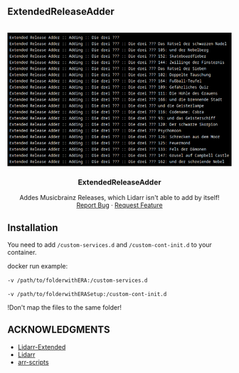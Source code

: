 ## ExtendedReleaseAdder

<br />
<div align="center">
  <a href="https://github.com/Makario1337/ExtendedReleaseAdder">
    <img src="era.png" alt="Logo" width="600" height="300">
  </a>

  <h3 align="center">ExtendedReleaseAdder</h3>

  <p align="center">
    Addes Musicbrainz Releases, which Lidarr isn't able to add by itself!
    <br />
    <a href="https://github.com/Makario1337/ExtendedReleaseAdder/issues">Report Bug</a>
    ·
    <a href="https://github.com/Makario1337/ExtendedReleaseAdder/issues">Request Feature</a>
  </p>
</div>


## Installation
You need to add `/custom-services.d` and `/custom-cont-init.d` to your container.

docker run example: 

`-v /path/to/folderwithERA:/custom-services.d`

`-v /path/to/folderwithERASetup:/custom-cont-init.d`

!Don't map the files to the same folder!


<!-- ACKNOWLEDGMENTS -->
## ACKNOWLEDGMENTS
* [Lidarr-Extended](https://github.com/RandomNinjaAtk/docker-lidarr-extended)
* [Lidarr](https://github.com/Lidarr/Lidarr)
* [arr-scripts](https://github.com/RandomNinjaAtk/arr-scripts)

